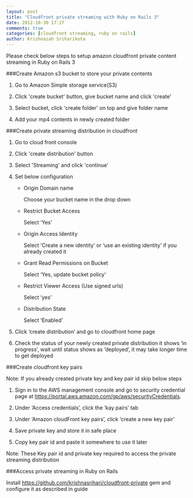 ```yaml
---
layout: post
title: "Cloudfront private streaming with Ruby on Rails 3"
date: 2012-10-30 17:27
comments: true
categories: [cloudfront streaming, ruby on rails]
author: Krishnaiah Sriharikota
---
```


Please check below steps to setup amazon cloudfront private content streaming in Ruby on Rails 3

###Create Amazon s3 bucket to store your private contents

1. Go to Amazon Simple storage service(S3)

2. Click 'create bucket' button, give bucket name and click 'create' 

3. Select bucket, click 'create folder' on top and give folder name

4. Add your mp4 contents in newly created folder



###Create private streaming distribution in cloudfront

1. Go to cloud front console

2. Click 'create distribution' button

3. Select 'Streaming' and click 'continue'

4. Set  below configuration

	* Origin Domain name
	
		Choose your bucket name in the drop down</pre>

	* Restrict Bucket Access
	
		Select ‘Yes’

	* Origin Access Identity
	
		Select ‘Create a new identity’  or ‘use an existing identity’ if you already created it

	* Grant Read Permissions on Bucket
	
		Select ‘Yes, update bucket policy’

	* Restrict Viewer Access (Use signed urls)
	
		Select ‘yes’

	* Distribution State
	
		Select ‘Enabled’ 

5. Click ‘create distribution’ and go to cloudfront home page

6. Check the status of your newly created private distribution it shows ‘in progress’, wait until status shows as ‘deployed’, it may take longer time to get deployed


###Create cloudfront key pairs

Note: If you already created private key and key pair id skip below steps

1. Sign in to the AWS management console and go to security credential page at  <https://portal.aws.amazon.com/gp/aws/securityCredentials>.

2. Under ‘Access credentials’, click the ‘kay pairs’ tab

3. Under ‘Amazon cloudFront key pairs’, click ‘create a new key pair’

4. Save private key and store it in safe place

5. Copy key pair id and paste it somewhere to use it later

Note: These Key pair id and private key required to access the private streaming distribution



###Access private streaming in Ruby on Rails

Install <https://github.com/krishnasrihari/cloudfront-private> gem and configure it as described in guide 
 